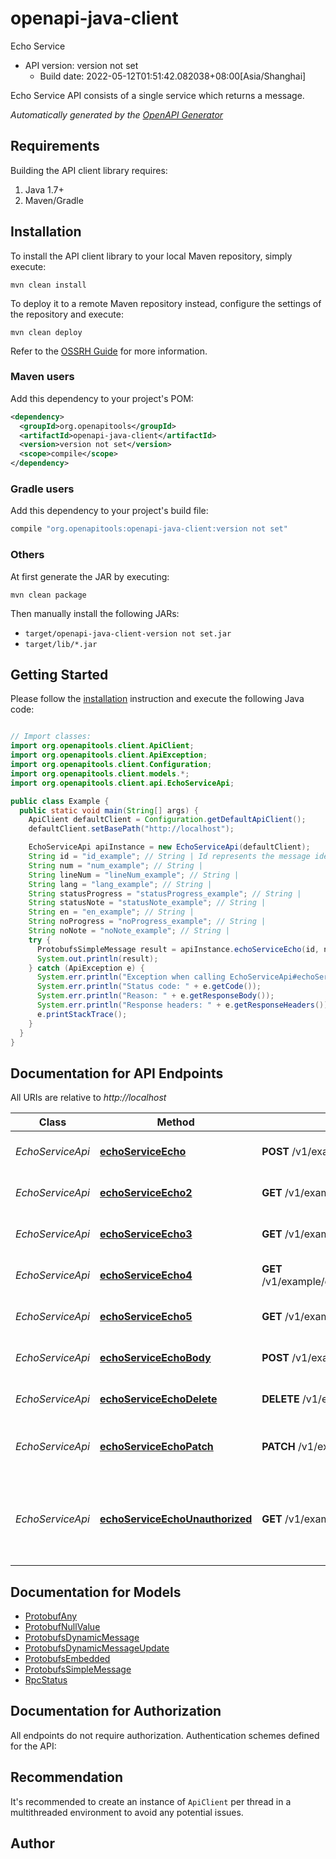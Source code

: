 # openapi-java-client

Echo Service
- API version: version not set
  - Build date: 2022-05-12T01:51:42.082038+08:00[Asia/Shanghai]

Echo Service API consists of a single service which returns
a message.


*Automatically generated by the [OpenAPI Generator](https://openapi-generator.tech)*


## Requirements

Building the API client library requires:
1. Java 1.7+
2. Maven/Gradle

## Installation

To install the API client library to your local Maven repository, simply execute:

```shell
mvn clean install
```

To deploy it to a remote Maven repository instead, configure the settings of the repository and execute:

```shell
mvn clean deploy
```

Refer to the [OSSRH Guide](http://central.sonatype.org/pages/ossrh-guide.html) for more information.

### Maven users

Add this dependency to your project's POM:

```xml
<dependency>
  <groupId>org.openapitools</groupId>
  <artifactId>openapi-java-client</artifactId>
  <version>version not set</version>
  <scope>compile</scope>
</dependency>
```

### Gradle users

Add this dependency to your project's build file:

```groovy
compile "org.openapitools:openapi-java-client:version not set"
```

### Others

At first generate the JAR by executing:

```shell
mvn clean package
```

Then manually install the following JARs:

* `target/openapi-java-client-version not set.jar`
* `target/lib/*.jar`

## Getting Started

Please follow the [installation](#installation) instruction and execute the following Java code:

```java

// Import classes:
import org.openapitools.client.ApiClient;
import org.openapitools.client.ApiException;
import org.openapitools.client.Configuration;
import org.openapitools.client.models.*;
import org.openapitools.client.api.EchoServiceApi;

public class Example {
  public static void main(String[] args) {
    ApiClient defaultClient = Configuration.getDefaultApiClient();
    defaultClient.setBasePath("http://localhost");

    EchoServiceApi apiInstance = new EchoServiceApi(defaultClient);
    String id = "id_example"; // String | Id represents the message identifier.
    String num = "num_example"; // String | 
    String lineNum = "lineNum_example"; // String | 
    String lang = "lang_example"; // String | 
    String statusProgress = "statusProgress_example"; // String | 
    String statusNote = "statusNote_example"; // String | 
    String en = "en_example"; // String | 
    String noProgress = "noProgress_example"; // String | 
    String noNote = "noNote_example"; // String | 
    try {
      ProtobufsSimpleMessage result = apiInstance.echoServiceEcho(id, num, lineNum, lang, statusProgress, statusNote, en, noProgress, noNote);
      System.out.println(result);
    } catch (ApiException e) {
      System.err.println("Exception when calling EchoServiceApi#echoServiceEcho");
      System.err.println("Status code: " + e.getCode());
      System.err.println("Reason: " + e.getResponseBody());
      System.err.println("Response headers: " + e.getResponseHeaders());
      e.printStackTrace();
    }
  }
}

```

## Documentation for API Endpoints

All URIs are relative to *http://localhost*

Class | Method | HTTP request | Description
------------ | ------------- | ------------- | -------------
*EchoServiceApi* | [**echoServiceEcho**](docs/EchoServiceApi.md#echoServiceEcho) | **POST** /v1/example/echo/{id} | Echo method receives a simple message and returns it.
*EchoServiceApi* | [**echoServiceEcho2**](docs/EchoServiceApi.md#echoServiceEcho2) | **GET** /v1/example/echo/{id}/{num} | Echo method receives a simple message and returns it.
*EchoServiceApi* | [**echoServiceEcho3**](docs/EchoServiceApi.md#echoServiceEcho3) | **GET** /v1/example/echo/{id}/{num}/{lang} | Echo method receives a simple message and returns it.
*EchoServiceApi* | [**echoServiceEcho4**](docs/EchoServiceApi.md#echoServiceEcho4) | **GET** /v1/example/echo1/{id}/{lineNum}/{status.note} | Echo method receives a simple message and returns it.
*EchoServiceApi* | [**echoServiceEcho5**](docs/EchoServiceApi.md#echoServiceEcho5) | **GET** /v1/example/echo2/{no.note} | Echo method receives a simple message and returns it.
*EchoServiceApi* | [**echoServiceEchoBody**](docs/EchoServiceApi.md#echoServiceEchoBody) | **POST** /v1/example/echo_body | EchoBody method receives a simple message and returns it.
*EchoServiceApi* | [**echoServiceEchoDelete**](docs/EchoServiceApi.md#echoServiceEchoDelete) | **DELETE** /v1/example/echo_delete | EchoDelete method receives a simple message and returns it.
*EchoServiceApi* | [**echoServiceEchoPatch**](docs/EchoServiceApi.md#echoServiceEchoPatch) | **PATCH** /v1/example/echo_patch | EchoPatch method receives a NonStandardUpdateRequest and returns it.
*EchoServiceApi* | [**echoServiceEchoUnauthorized**](docs/EchoServiceApi.md#echoServiceEchoUnauthorized) | **GET** /v1/example/echo_unauthorized | EchoUnauthorized method receives a simple message and returns it. It must always return a google.rpc.Code of &#x60;UNAUTHENTICATED&#x60; and a HTTP Status code of 401.


## Documentation for Models

 - [ProtobufAny](docs/ProtobufAny.md)
 - [ProtobufNullValue](docs/ProtobufNullValue.md)
 - [ProtobufsDynamicMessage](docs/ProtobufsDynamicMessage.md)
 - [ProtobufsDynamicMessageUpdate](docs/ProtobufsDynamicMessageUpdate.md)
 - [ProtobufsEmbedded](docs/ProtobufsEmbedded.md)
 - [ProtobufsSimpleMessage](docs/ProtobufsSimpleMessage.md)
 - [RpcStatus](docs/RpcStatus.md)


## Documentation for Authorization

All endpoints do not require authorization.
Authentication schemes defined for the API:

## Recommendation

It's recommended to create an instance of `ApiClient` per thread in a multithreaded environment to avoid any potential issues.

## Author




